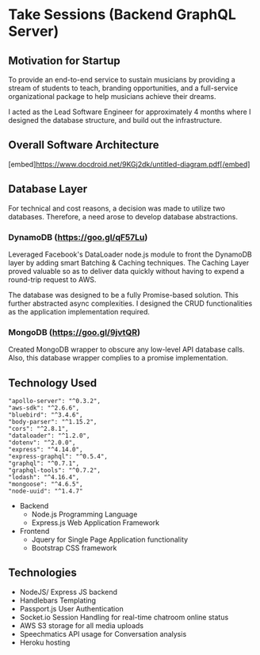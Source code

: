 # Take Sessions (Backend GraphQL Server)

## Motivation for Startup
To provide an end-to-end service to sustain musicians by providing a stream of students to teach, branding opportunities, and a full-service organizational package to help musicians achieve their dreams.

I acted as the Lead Software Engineer for approximately 4 months where I designed the database structure, and build out the infrastructure.

## Overall Software Architecture
[embed]https://www.docdroid.net/9KGj2dk/untitled-diagram.pdf[/embed]




## Database Layer
For technical and cost reasons, a decision was made to utilize two databases.  Therefore, a need arose to develop database abstractions.

### DynamoDB (https://goo.gl/qF57Lu)
Leveraged Facebook's DataLoader node.js module to front the DynamoDB layer by adding smart Batching & Caching techniques.
The Caching Layer proved valuable so as to deliver data quickly without having to expend a round-trip request to AWS.

The database was designed to be a fully Promise-based solution.  This further abstracted async complexities.  I designed the CRUD functionalities as the application implementation required.

### MongoDB (https://goo.gl/9jvtQR)
Created MongoDB wrapper to obscure any low-level API database calls.  Also, this database wrapper complies to a promise implementation.



## Technology Used

    "apollo-server": "^0.3.2",
    "aws-sdk": "^2.6.6",
    "bluebird": "^3.4.6",
    "body-parser": "^1.15.2",
    "cors": "^2.8.1",
    "dataloader": "^1.2.0",
    "dotenv": "^2.0.0",
    "express": "^4.14.0",
    "express-graphql": "^0.5.4",
    "graphql": "^0.7.1",
    "graphql-tools": "^0.7.2",
    "lodash": "^4.16.4",
    "mongoose": "^4.6.5",
    "node-uuid": "^1.4.7"


- Backend
  - Node.js Programming Language
  - Express.js Web Application Framework
- Frontend
  - Jquery for Single Page Application functionality
  - Bootstrap CSS framework

## Technologies
- NodeJS/ Express JS backend
- Handlebars Templating
- Passport.js User Authentication
- Socket.io Session Handling for real-time chatroom online status
- AWS S3 storage for all media uploads
- Speechmatics API usage for Conversation analysis
- Heroku hosting
